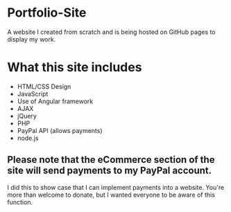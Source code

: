 # Portfolio-Site
A website I created from scratch and is being hosted on GitHub pages to display my work.

# What this site includes 
- HTML/CSS Design
- JavaScript
- Use of Angular framework
- AJAX
- jQuery
- PHP
- PayPal API (allows payments)
- node.js

## Please note that the eCommerce section of the site will send payments to my PayPal account. 
I did this to show case that I can implement payments into a website. You're more than welcome to donate, but I wanted everyone to be aware of this function.
